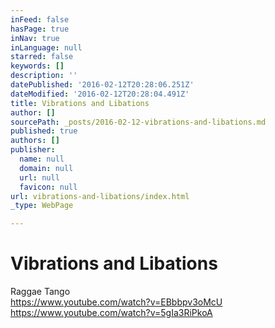 ```yaml
---
inFeed: false
hasPage: true
inNav: true
inLanguage: null
starred: false
keywords: []
description: ''
datePublished: '2016-02-12T20:28:06.251Z'
dateModified: '2016-02-12T20:28:04.491Z'
title: Vibrations and Libations
author: []
sourcePath: _posts/2016-02-12-vibrations-and-libations.md
published: true
authors: []
publisher:
  name: null
  domain: null
  url: null
  favicon: null
url: vibrations-and-libations/index.html
_type: WebPage

---
```

# Vibrations and Libations

Raggae Tango  
https://www.youtube.com/watch?v=EBbbpv3oMcU  
https://www.youtube.com/watch?v=5gIa3RiPkoA